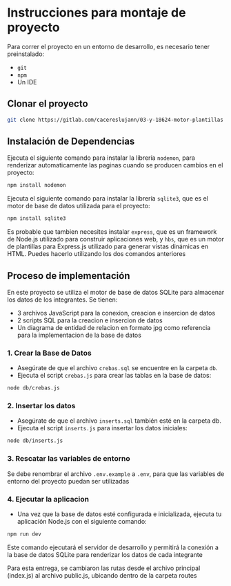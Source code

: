 # Instrucciones para montaje de proyecto

Para correr el proyecto en un entorno de desarrollo, es necesario tener preinstalado:
- `git`
- `npm`
- Un IDE

## Clonar el proyecto
```bash
git clone https://gitlab.com/cacereslujann/03-y-18624-motor-plantillas
```

## Instalación de Dependencias

Ejecuta el siguiente comando para instalar la librería `nodemon`, para renderizar automaticamente las paginas cuando se producen cambios en el proyecto:
```bash
npm install nodemon
```

Ejecuta el siguiente comando para instalar la librería `sqlite3`, que es el motor de base de datos utilizada para el proyecto:
```bash
npm install sqlite3
```

Es probable que tambien necesites instalar `express`, que es un framework de Node.js utilizado para construir aplicaciones web, y `hbs`, que es un motor de plantillas para Express.js utilizado para generar vistas dinámicas en HTML. Puedes hacerlo utilizando los dos comandos anteriores

## Proceso de implementación

En este proyecto se utiliza el motor de base de datos SQLite para almacenar los datos de los integrantes. Se tienen:

- 3 archivos JavaScript para la conexion, creacion e insercion de datos
- 2 scripts SQL para la creacion e insercion de datos
- Un diagrama de entidad de relacion en formato jpg como referencia para la implementacion de la base de datos

### 1. Crear la Base de Datos

- Asegúrate de que el archivo `crebas.sql` se encuentre en la carpeta `db`.
- Ejecuta el script `crebas.js` para crear las tablas en la base de datos:

```bash
node db/crebas.js
```

### 2. Insertar los datos

- Asegúrate de que el archivo `inserts.sql` también esté en la carpeta db.
- Ejecuta el script `inserts.js` para insertar los datos iniciales:

```bash
node db/inserts.js
```

### 3. Rescatar las variables de entorno

Se debe renombrar el archivo `.env.example` a `.env`, para que las variables de entorno del proyecto puedan ser utilizadas

### 4. Ejecutar la aplicacion

- Una vez que la base de datos esté configurada e inicializada, ejecuta tu aplicación Node.js con el siguiente comando:

```bash
npm run dev
```

Este comando ejecutará el servidor de desarrollo y permitirá la conexión a la base de datos SQLite para renderizar los datos de cada integrante 

Para esta entrega, se cambiaron las rutas desde el archivo principal (index.js) al archivo public.js, ubicando dentro de la carpeta routes